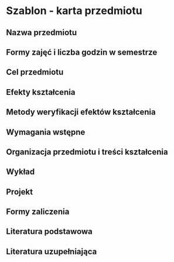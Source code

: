 # Szablon - karta przedmiotu

## Nazwa przedmiotu

## Formy zajęć i liczba godzin w semestrze

## Cel przedmiotu

## Efekty kształcenia

## Metody weryfikacji efektów kształcenia

## Wymagania wstępne

## Organizacja przedmiotu i treści kształcenia

## Wykład

## Projekt

## Formy zaliczenia

## Literatura podstawowa

## Literatura uzupełniająca
